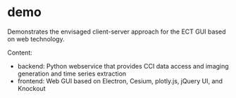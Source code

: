 # demo
Demonstrates the envisaged client-server approach for the ECT GUI based on web technology.

Content:
* backend: Python webservice that provides CCI data access and imaging generation and time series extraction
* frontend: Web GUI based on Electron, Cesium, plotly.js, jQuery UI, and Knockout



